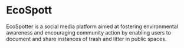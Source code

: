 # EcoSpott
EcoSpotter is a social media platform aimed at fostering environmental awareness and encouraging community action by enabling users to document and share instances of trash and litter in public spaces.
